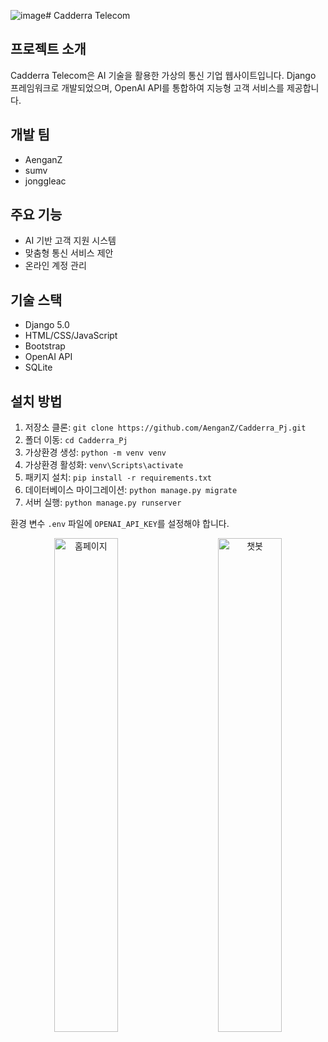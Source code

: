 ![image](https://github.com/user-attachments/assets/28dafc70-c62e-4c50-ba3b-4220a58c6dd2)# Cadderra Telecom

## 프로젝트 소개
Cadderra Telecom은 AI 기술을 활용한 가상의 통신 기업 웹사이트입니다. Django 프레임워크로 개발되었으며, OpenAI API를 통합하여 지능형 고객 서비스를 제공합니다.

## 개발 팀
* AenganZ
* sumv
* jonggleac

## 주요 기능
* AI 기반 고객 지원 시스템
* 맞춤형 통신 서비스 제안
* 온라인 계정 관리

## 기술 스택
* Django 5.0
* HTML/CSS/JavaScript
* Bootstrap
* OpenAI API
* SQLite

## 설치 방법
1. 저장소 클론: `git clone https://github.com/AenganZ/Cadderra_Pj.git`
2. 폴더 이동: `cd Cadderra_Pj`
3. 가상환경 생성: `python -m venv venv`
4. 가상환경 활성화: `venv\Scripts\activate`
5. 패키지 설치: `pip install -r requirements.txt`
6. 데이터베이스 마이그레이션: `python manage.py migrate`
7. 서버 실행: `python manage.py runserver`

환경 변수 `.env` 파일에 `OPENAI_API_KEY`를 설정해야 합니다.

<p align="center">
  <img src="![image](https://github.com/user-attachments/assets/88da9afb-7200-4f3e-8770-ac833d88e2fd)" alt="홈페이지" width="45%" />
  &nbsp; &nbsp; &nbsp; &nbsp;
  <img src="![image](https://github.com/user-attachments/assets/61dc3dff-58f7-47ab-9157-41b96efd2225)" alt="챗봇" width="45%" />
</p>


